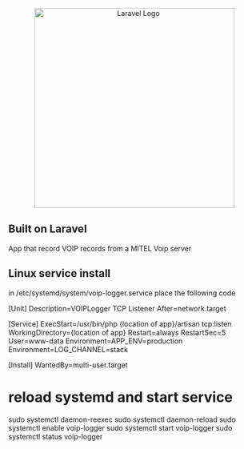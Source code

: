 <p align="center"><a href="https://laravel.com" target="_blank"><img src="https://raw.githubusercontent.com/laravel/art/master/logo-lockup/5%20SVG/2%20CMYK/1%20Full%20Color/laravel-logolockup-cmyk-red.svg" width="400" alt="Laravel Logo"></a></p>

<p align="center">
</p>

## Built on Laravel
App that record VOIP records from a MITEL Voip server

## Linux service install 
in /etc/systemd/system/voip-logger.service place the following code

[Unit]
Description=VOIPLogger TCP Listener
After=network.target

[Service]
ExecStart=/usr/bin/php {location of app}/artisan tcp:listen
WorkingDirectory={location of app}
Restart=always
RestartSec=5
User=www-data
Environment=APP_ENV=production
Environment=LOG_CHANNEL=stack

[Install]
WantedBy=multi-user.target

# reload systemd and start service
sudo systemctl daemon-reexec
sudo systemctl daemon-reload
sudo systemctl enable voip-logger
sudo systemctl start voip-logger
sudo systemctl status voip-logger